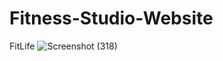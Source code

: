 # Fitness-Studio-Website
FitLife
![Screenshot (318)](https://github.com/EeshaHerle/Fitness-Studio-Website/assets/118617095/53b4149a-2632-40a3-a3ca-13da952a4add)


